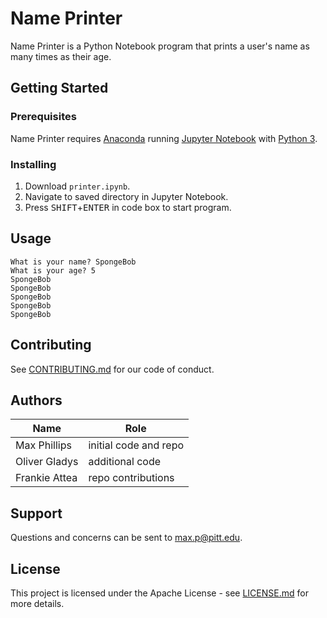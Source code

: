 ﻿# Name Printer
Name Printer is a Python Notebook program that prints a user's name as many times as their age.

## Getting Started
### Prerequisites
Name Printer requires [Anaconda](https://www.anaconda.com/products/individual) running [Jupyter Notebook](https://jupyter.org/) with [Python 3](https://www.python.org/downloads/).
### Installing
1. Download `printer.ipynb`.
2. Navigate to saved directory in Jupyter Notebook.
3. Press <kbd>SHIFT</kbd>+<kbd>ENTER</kbd> in code box to start program.

## Usage
```
What is your name? SpongeBob
What is your age? 5
SpongeBob
SpongeBob
SpongeBob
SpongeBob
SpongeBob
```

## Contributing
See [CONTRIBUTING.md](https://github.com/maxvp/CMPINF0010-lab-5/blob/master/CONTRIBUTING.md) for our code of conduct.

## Authors
| Name          | Role                  |
|---------------|-----------------------|
| Max Phillips  | initial code and repo |
| Oliver Gladys | additional code       |
| Frankie Attea | repo contributions    |

## Support
Questions and concerns can be sent to [max.p@pitt.edu](mailto:max.p@pitt.edu).

## License
This project is licensed under the Apache License - see [LICENSE.md](https://github.com/maxvp/CMPINF0010-lab-5/blob/master/LICENSE.md) for more details.
